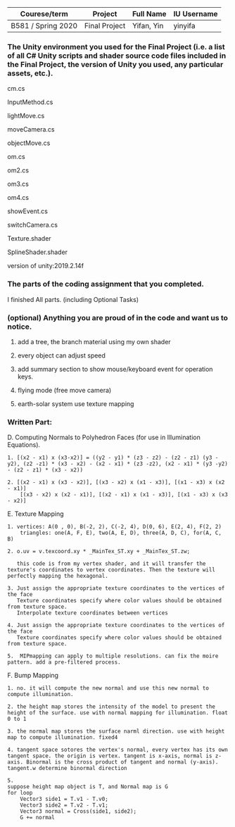 |Courese/term|Project|Full Name|IU Username|
|------------------|------|-----------|---------|
|B581 / Spring 2020|Final Project|Yifan, Yin | yinyifa|

### The Unity environment you used for the Final Project (i.e. a list of all C# Unity scripts and shader source code files included in the Final Project, the version of Unity you used, any particular assets, etc.).

cm.cs

InputMethod.cs

lightMove.cs

moveCamera.cs

objectMove.cs

om.cs

om2.cs

om3.cs

om4.cs

showEvent.cs

switchCamera.cs

Texture.shader

SplineShader.shader

version of unity:2019.2.14f


### The parts of the coding assignment that you completed.

I finished All parts. (including Optional Tasks)

### (optional) Anything you are proud of in the code and want us to notice.

1. add a tree, the branch material using my own shader

2. every object can adjust speed

3. add summary section to show mouse/keyboard event for operation keys.

4. flying mode (free move camera)

5. earth-solar system use texture mapping

### Written Part:

D. Computing Normals to Polyhedron Faces (for use in Illumination Equations).

	1. [(x2 - x1) x (x3-x2)] = ((y2 - y1) * (z3 - z2) - (z2 - z1) (y3 - y2), (z2 -z1) * (x3 - x2) - (x2 - x1) * (z3 -z2), (x2 - x1) * (y3 -y2) - (z2 - z1) * (x3 - x2))

	2. [(x2 - x1) x (x3 - x2)], [(x3 - x2) x (x1 - x3)], [(x1 - x3) x (x2 - x1)]
		[(x3 - x2) x (x2 - x1)], [(x2 - x1) x (x1 - x3)], [(x1 - x3) x (x3 - x2)]

E. Texture Mapping
	
	1. vertices: A(0 , 0), B(-2, 2), C(-2, 4), D(0, 6), E(2, 4), F(2, 2)
		triangles: one(A, F, E), two(A, E, D), three(A, D, C), for(A, C, B)

	2. o.uv = v.texcoord.xy * _MainTex_ST.xy + _MainTex_ST.zw;

	   this code is from my vertex shader, and it will transfer the texture's coordinates to vertex coordinates. Then the texture will perfectly mapping the hexagonal. 

	3. Just assign the appropriate texture coordinates to the vertices of the face
	   Texture coordinates specify where color values ​​should be obtained from texture space. 
	   Interpolate texture coordinates between vertices

	4. Just assign the appropriate texture coordinates to the vertices of the face
	   Texture coordinates specify where color values ​​should be obtained from texture space. 

	5. 	MIPmapping can apply to multiple resolutions. can fix the moire pattern. add a pre-filtered process.

F. Bump Mapping
	
	1. no. it will compute the new normal and use this new normal to compute illumination.

	2. the height map stores the intensity of the model to present the height of the surface. use with normal mapping for illumination. float 0 to 1

	3. the normal map stores the surface narml direction. use with height map to compute illumination. fixed4

	4. tangent space sotores the vertex's normal, every vertex has its own tangent space. the origin is vertex. tangent is x-axis, normal is z-axis. Binormal is the cross product of tangent and normal (y-axis). tangent.w determine binormal direction

	5.
	suppose height map object is T, and Normal map is G
	for loop 
		Vector3 side1 = T.v1 - T.v0;
    	Vector3 side2 = T.v2 - T.v1;
    	Vector3 normal = Cross(side1, side2);
    	G += normal